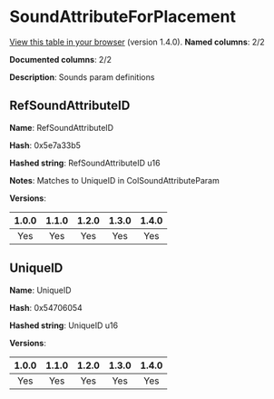 # SoundAttributeForPlacement
[View this table in your browser](SoundAttributeForPlacement-value.md) (version 1.4.0).
**Named columns**: 2/2

**Documented columns**: 2/2

**Description**: Sounds param definitions
## RefSoundAttributeID

**Name**: RefSoundAttributeID

**Hash**: 0x5e7a33b5

**Hashed string**: RefSoundAttributeID u16

**Notes**: Matches to UniqueID in ColSoundAttributeParam

**Versions**: 

 | 1.0.0 | 1.1.0 | 1.2.0 | 1.3.0 | 1.4.0 |
|:--:|:--:|:--:|:--:|:--:|
| Yes | Yes | Yes | Yes | Yes | 


## UniqueID

**Name**: UniqueID

**Hash**: 0x54706054

**Hashed string**: UniqueID u16

**Versions**: 

 | 1.0.0 | 1.1.0 | 1.2.0 | 1.3.0 | 1.4.0 |
|:--:|:--:|:--:|:--:|:--:|
| Yes | Yes | Yes | Yes | Yes | 


